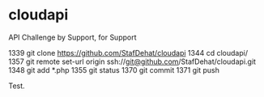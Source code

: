 cloudapi
========

API Challenge by Support, for Support

 1339  git clone https://github.com/StafDehat/cloudapi
 1344  cd cloudapi/
 1357  git remote set-url origin ssh://git@github.com/StafDehat/cloudapi.git
 1348  git add *.php 
 1355  git status
 1370  git commit
 1371  git push

Test.
